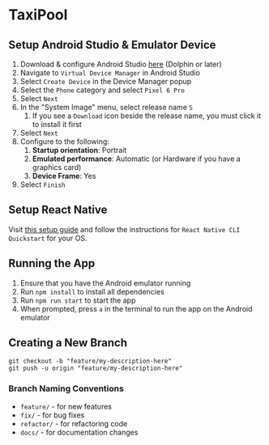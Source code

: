 # TaxiPool

## Setup Android Studio & Emulator Device

1. Download & configure Android Studio [here](https://developer.android.com/studio) (Dolphin or later)
1. Navigate to `Virtual Device Manager` in Android Studio
1. Select `Create Device` in the Device Manager popup
1. Select the `Phone` category and select `Pixel 6 Pro`
1. Select `Next`
1. In the "System Image" menu, select release name `S`
   1.  If you see a `Download` icon beside the release name, you must click it to install it first
1. Select `Next`
1. Configure to the following:
    1.  **Startup orientation**: Portrait
    1.  **Emulated performance**: Automatic (or Hardware if you have a graphics card)
    1.  **Device Frame**: Yes
1. Select `Finish`

## Setup React Native
Visit [this setup guide](https://reactnative.dev/docs/environment-setup) and follow the instructions for `React Native CLI Quickstart` for your OS.

## Running the App
1. Ensure that you have the Android emulator running
1. Run `npm install` to install all dependencies
1. Run `npm run start` to start the app
1. When prompted, press `a` in the terminal to run the app on the Android emulator

## Creating a New Branch

```
git checkout -b "feature/my-description-here"
git push -u origin "feature/my-description-here"
```

### Branch Naming Conventions

- `feature/` - for new features
- `fix/` - for bug fixes
- `refactor/` - for refactoring code
- `docs/` - for documentation changes
